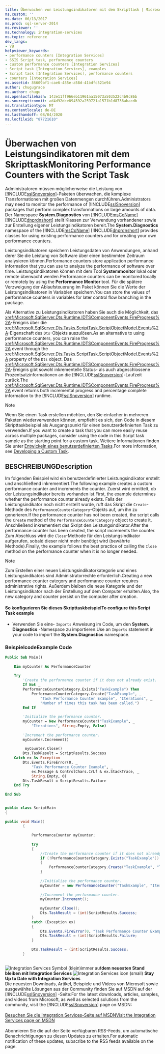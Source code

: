 ```yaml
---
title: Überwachen von Leistungsindikatoren mit dem Skripttask | Microsoft-Dokumentation
ms.custom: ''
ms.date: 06/13/2017
ms.prod: sql-server-2014
ms.reviewer: ''
ms.technology: integration-services
ms.topic: reference
dev_langs:
- VB
helpviewer_keywords:
- performance counters [Integration Services]
- SSIS Script task, performance counters
- custom performance counters [Integration Services]
- Script task [Integration Services], examples
- Script task [Integration Services], performance counters
- counters [Integration Services]
ms.assetid: 86609bf1-cae6-435e-a58d-41bdfc521e94
author: chugugrace
ms.author: chugu
ms.openlocfilehash: 143e11ff966eb11961aa15073a503522c4b9c86b
ms.sourcegitcommit: ad4d92dce894592a259721a1571b1d8736abacdb
ms.translationtype: MT
ms.contentlocale: de-DE
ms.lasthandoff: 08/04/2020
ms.locfileid: "87721610"
---
```

# <a name="monitoring-performance-counters-with-the-script-task"></a><span data-ttu-id="40e22-102">Überwachen von Leistungsindikatoren mit dem Skripttask</span><span class="sxs-lookup"><span data-stu-id="40e22-102">Monitoring Performance Counters with the Script Task</span></span>
  <span data-ttu-id="40e22-103">Administratoren müssen möglicherweise die Leistung von [!INCLUDE[ssISnoversion](../../includes/ssisnoversion-md.md)]-Paketen überwachen, die komplexe Transformationen mit großen Datenmengen durchführen.</span><span class="sxs-lookup"><span data-stu-id="40e22-103">Administrators may need to monitor the performance of [!INCLUDE[ssISnoversion](../../includes/ssisnoversion-md.md)] packages that perform complex transformations on large amounts of data.</span></span> <span data-ttu-id="40e22-104">Der Namespace **System.Diagnostics** von [!INCLUDE[msCoName](../../includes/msconame-md.md)] [!INCLUDE[dnprdnshort](../../includes/dnprdnshort-md.md)] stellt Klassen zur Verwendung vorhandener sowie zur Erstellung eigener Leistungsindikatoren bereit.</span><span class="sxs-lookup"><span data-stu-id="40e22-104">The **System.Diagnostics** namespace of the [!INCLUDE[msCoName](../../includes/msconame-md.md)] [!INCLUDE[dnprdnshort](../../includes/dnprdnshort-md.md)] provides classes for using existing performance counters and for creating your own performance counters.</span></span>  
  
 <span data-ttu-id="40e22-105">Leistungsindikatoren speichern Leistungsdaten von Anwendungen, anhand derer Sie die Leistung von Software über einen bestimmten Zeitraum analysieren können.</span><span class="sxs-lookup"><span data-stu-id="40e22-105">Performance counters store application performance information that you can use to analyze the performance of software over time.</span></span> <span data-ttu-id="40e22-106">Leistungsindikatoren können mit dem Tool **Systemmonitor** lokal oder remote überwacht werden.</span><span class="sxs-lookup"><span data-stu-id="40e22-106">Performance counters can be monitored locally or remotely by using the **Performance Monitor** tool.</span></span> <span data-ttu-id="40e22-107">Für die spätere Verzweigung der Ablaufsteuerung im Paket können Sie die Werte der Leistungsindikatoren in Variablen speichern.</span><span class="sxs-lookup"><span data-stu-id="40e22-107">You can store the values of performance counters in variables for later control flow branching in the package.</span></span>  
  
 <span data-ttu-id="40e22-108">Als Alternative zu Leistungsindikatoren haben Sie auch die Möglichkeit, das <xref:Microsoft.SqlServer.Dts.Runtime.IDTSComponentEvents.FireProgress%2A>-Ereignis über die <xref:Microsoft.SqlServer.Dts.Tasks.ScriptTask.ScriptObjectModel.Events%2A>-Eigenschaft des `Dts`-Objekts auszulösen.</span><span class="sxs-lookup"><span data-stu-id="40e22-108">As an alternative to using performance counters, you can raise the <xref:Microsoft.SqlServer.Dts.Runtime.IDTSComponentEvents.FireProgress%2A> event through the <xref:Microsoft.SqlServer.Dts.Tasks.ScriptTask.ScriptObjectModel.Events%2A> property of the `Dts` object.</span></span> <span data-ttu-id="40e22-109">Das <xref:Microsoft.SqlServer.Dts.Runtime.IDTSComponentEvents.FireProgress%2A>-Ereignis gibt sowohl inkrementelle Status- als auch abgeschlossene Prozentsatzinformationen an die [!INCLUDE[ssISnoversion](../../includes/ssisnoversion-md.md)]-Laufzeit zurück.</span><span class="sxs-lookup"><span data-stu-id="40e22-109">The <xref:Microsoft.SqlServer.Dts.Runtime.IDTSComponentEvents.FireProgress%2A> event returns both incremental progress and percentage complete information to the [!INCLUDE[ssISnoversion](../../includes/ssisnoversion-md.md)] runtime.</span></span>  
  
> [!NOTE]  
>  <span data-ttu-id="40e22-110">Wenn Sie einen Task erstellen möchten, den Sie einfacher in mehreren Paketen wiederverwenden können, empfiehlt es sich, den Code in diesem Skripttaskbeispiel als Ausgangspunkt für einen benutzerdefinierten Task zu verwenden.</span><span class="sxs-lookup"><span data-stu-id="40e22-110">If you want to create a task that you can more easily reuse across multiple packages, consider using the code in this Script task sample as the starting point for a custom task.</span></span> <span data-ttu-id="40e22-111">Weitere Informationen finden Sie unter [Entwickeln eines benutzerdefinierten Tasks](../extending-packages-custom-objects/task/developing-a-custom-task.md).</span><span class="sxs-lookup"><span data-stu-id="40e22-111">For more information, see [Developing a Custom Task](../extending-packages-custom-objects/task/developing-a-custom-task.md).</span></span>  
  
## <a name="description"></a><span data-ttu-id="40e22-112">BESCHREIBUNG</span><span class="sxs-lookup"><span data-stu-id="40e22-112">Description</span></span>  
 <span data-ttu-id="40e22-113">Im folgenden Beispiel wird ein benutzerdefinierter Leistungsindikator erstellt und anschließend inkrementiert.</span><span class="sxs-lookup"><span data-stu-id="40e22-113">The following example creates a custom performance counter and increments the counter.</span></span> <span data-ttu-id="40e22-114">Zuerst wird ermittelt, ob der Leistungsindikator bereits vorhanden ist.</span><span class="sxs-lookup"><span data-stu-id="40e22-114">First, the example determines whether the performance counter already exists.</span></span> <span data-ttu-id="40e22-115">Falls der Leistungsindikator noch nicht erstellt wurde, ruft das Skript die `Create`-Methode des `PerformanceCounterCategory`-Objekts auf, um ihn zu generieren.</span><span class="sxs-lookup"><span data-stu-id="40e22-115">If the performance counter has not been created, the script calls the `Create` method of the `PerformanceCounterCategory` object to create it.</span></span> <span data-ttu-id="40e22-116">Anschließend inkrementiert das Skript den Leistungsindikator.</span><span class="sxs-lookup"><span data-stu-id="40e22-116">After the performance counter has been created, the script increments the counter.</span></span> <span data-ttu-id="40e22-117">Zum Abschluss wird die `Close`-Methode für den Leistungsindikator aufgerufen, sobald dieser nicht mehr benötigt wird (bewährte Methode).</span><span class="sxs-lookup"><span data-stu-id="40e22-117">Finally, the example follows the best practice of calling the `Close` method on the performance counter when it is no longer needed.</span></span>  
  
> [!NOTE]  
>  <span data-ttu-id="40e22-118">Zum Erstellen einer neuen Leistungsindikatorkategorie und eines Leistungsindikators sind Administratorrechte erforderlich.</span><span class="sxs-lookup"><span data-stu-id="40e22-118">Creating a new performance counter category and performance counter requires administrative rights.</span></span> <span data-ttu-id="40e22-119">Außerdem bleiben die neue Kategorie und der Leistungsindikator nach der Erstellung auf dem Computer erhalten.</span><span class="sxs-lookup"><span data-stu-id="40e22-119">Also, the new category and counter persist on the computer after creation.</span></span>  
  
#### <a name="to-configure-this-script-task-example"></a><span data-ttu-id="40e22-120">So konfigurieren Sie dieses Skripttaskbeispiel</span><span class="sxs-lookup"><span data-stu-id="40e22-120">To configure this Script Task example</span></span>  
  
-   <span data-ttu-id="40e22-121">Verwenden Sie eine- `Imports` Anweisung im Code, um den **System. Diagnostics** -Namespace zu importieren.</span><span class="sxs-lookup"><span data-stu-id="40e22-121">Use an `Imports` statement in your code to import the **System.Diagnostics** namespace.</span></span>  
  
### <a name="example-code"></a><span data-ttu-id="40e22-122">Beispielcode</span><span class="sxs-lookup"><span data-stu-id="40e22-122">Example Code</span></span>  
  
```vb  
Public Sub Main()  
  
    Dim myCounter As PerformanceCounter  
  
    Try  
        'Create the performance counter if it does not already exist.  
        If Not _  
        PerformanceCounterCategory.Exists("TaskExample") Then  
            PerformanceCounterCategory.Create("TaskExample", _  
                "Task Performance Counter Example", "Iterations", _  
                "Number of times this task has been called.")  
        End If  
  
        'Initialize the performance counter.  
        myCounter = New PerformanceCounter("TaskExample", _  
            "Iterations", String.Empty, False)  
  
        'Increment the performance counter.  
        myCounter.Increment()  
  
         myCounter.Close()  
        Dts.TaskResult = ScriptResults.Success  
    Catch ex As Exception  
        Dts.Events.FireError(0, _  
            "Task Performance Counter Example", _  
            ex.Message & ControlChars.CrLf & ex.StackTrace, _  
            String.Empty, 0)  
        Dts.TaskResult = ScriptResults.Failure  
    End Try  
  
End Sub  
```  
  
```csharp  
  
public class ScriptMain  
{  
  
public void Main()  
        {  
  
            PerformanceCounter myCounter;  
  
            try  
            {  
                //Create the performance counter if it does not already exist.  
                if (!PerformanceCounterCategory.Exists("TaskExample"))  
                {  
                    PerformanceCounterCategory.Create("TaskExample", "Task Performance Counter Example", "Iterations", "Number of times this task has been called.");  
                }  
  
                //Initialize the performance counter.  
                myCounter = new PerformanceCounter("TaskExample", "Iterations", String.Empty, false);  
  
                //Increment the performance counter.  
                myCounter.Increment();  
  
                myCounter.Close();  
                Dts.TaskResult = (int)ScriptResults.Success;  
            }  
            catch (Exception ex)  
            {  
                Dts.Events.FireError(0, "Task Performance Counter Example", ex.Message + "\r" + ex.StackTrace, String.Empty, 0);  
                Dts.TaskResult = (int)ScriptResults.Failure;  
            }  
  
            Dts.TaskResult = (int)ScriptResults.Success;  
        }  
  
```  
  
<span data-ttu-id="40e22-123">![Integration Services Symbol (klein)](../media/dts-16.gif "Integration Services (kleines Symbol)")immer auf**dem neuesten Stand bleiben mit Integration Services**  </span><span class="sxs-lookup"><span data-stu-id="40e22-123">![Integration Services icon (small)](../media/dts-16.gif "Integration Services icon (small)")  **Stay Up to Date with Integration Services**</span></span><br /> <span data-ttu-id="40e22-124">Die neuesten Downloads, Artikel, Beispiele und Videos von Microsoft sowie ausgewählte Lösungen aus der Community finden Sie auf MSDN auf der [!INCLUDE[ssISnoversion](../../includes/ssisnoversion-md.md)] -Seite:</span><span class="sxs-lookup"><span data-stu-id="40e22-124">For the latest downloads, articles, samples, and videos from Microsoft, as well as selected solutions from the community, visit the [!INCLUDE[ssISnoversion](../../includes/ssisnoversion-md.md)] page on MSDN:</span></span><br /><br /> [<span data-ttu-id="40e22-125">Besuchen Sie die Integration Services-Seite auf MSDN</span><span class="sxs-lookup"><span data-stu-id="40e22-125">Visit the Integration Services page on MSDN</span></span>](https://go.microsoft.com/fwlink/?LinkId=136655)<br /><br /> <span data-ttu-id="40e22-126">Abonnieren Sie die auf der Seite verfügbaren RSS-Feeds, um automatische Benachrichtigungen zu diesen Updates zu erhalten.</span><span class="sxs-lookup"><span data-stu-id="40e22-126">For automatic notification of these updates, subscribe to the RSS feeds available on the page.</span></span>  
  
  
